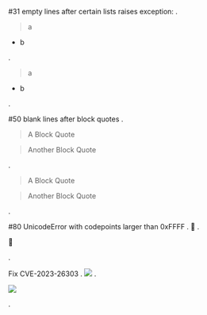 #31 empty lines after certain lists raises exception:
.
> a

- b


.
<blockquote>
<p>a</p>
</blockquote>
<ul>
<li>b</li>
</ul>
.

#50 blank lines after block quotes
.
> A Block Quote

> Another Block Quote


.
<blockquote>
<p>A Block Quote</p>
</blockquote>
<blockquote>
<p>Another Block Quote</p>
</blockquote>
.

#80 UnicodeError with codepoints larger than 0xFFFF
.
&#x1F4AC;
.
<p>💬</p>
.

Fix CVE-2023-26303
.
![![]()
]([)
.
<p><img src="%5B" alt="
" /></p>
.
